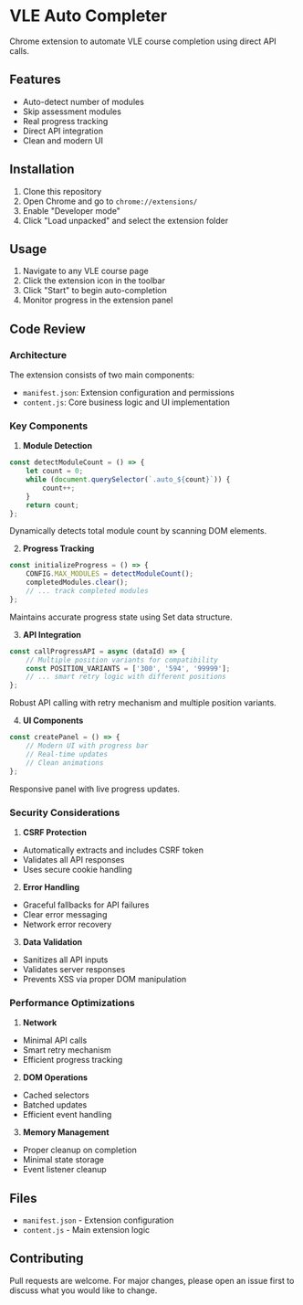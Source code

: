 # VLE Auto Completer

Chrome extension to automate VLE course completion using direct API calls.

## Features

- Auto-detect number of modules
- Skip assessment modules
- Real progress tracking
- Direct API integration
- Clean and modern UI

## Installation

1. Clone this repository
2. Open Chrome and go to `chrome://extensions/`
3. Enable "Developer mode"
4. Click "Load unpacked" and select the extension folder

## Usage

1. Navigate to any VLE course page
2. Click the extension icon in the toolbar
3. Click "Start" to begin auto-completion
4. Monitor progress in the extension panel

## Code Review

### Architecture

The extension consists of two main components:
- `manifest.json`: Extension configuration and permissions
- `content.js`: Core business logic and UI implementation

### Key Components

1. **Module Detection**
```javascript
const detectModuleCount = () => {
    let count = 0;
    while (document.querySelector(`.auto_${count}`)) {
        count++;
    }
    return count;
};
```
Dynamically detects total module count by scanning DOM elements.

2. **Progress Tracking**
```javascript
const initializeProgress = () => {
    CONFIG.MAX_MODULES = detectModuleCount();
    completedModules.clear();
    // ... track completed modules
};
```
Maintains accurate progress state using Set data structure.

3. **API Integration**
```javascript
const callProgressAPI = async (dataId) => {
    // Multiple position variants for compatibility
    const POSITION_VARIANTS = ['300', '594', '99999'];
    // ... smart retry logic with different positions
};
```
Robust API calling with retry mechanism and multiple position variants.

4. **UI Components**
```javascript
const createPanel = () => {
    // Modern UI with progress bar
    // Real-time updates
    // Clean animations
};
```
Responsive panel with live progress updates.

### Security Considerations

1. **CSRF Protection**
- Automatically extracts and includes CSRF token
- Validates all API responses
- Uses secure cookie handling

2. **Error Handling**
- Graceful fallbacks for API failures
- Clear error messaging
- Network error recovery

3. **Data Validation**
- Sanitizes all API inputs
- Validates server responses
- Prevents XSS via proper DOM manipulation

### Performance Optimizations

1. **Network**
- Minimal API calls
- Smart retry mechanism
- Efficient progress tracking

2. **DOM Operations**
- Cached selectors
- Batched updates
- Efficient event handling

3. **Memory Management**
- Proper cleanup on completion
- Minimal state storage
- Event listener cleanup

## Files

- `manifest.json` - Extension configuration
- `content.js` - Main extension logic

## Contributing

Pull requests are welcome. For major changes, please open an issue first to discuss what you would like to change. 